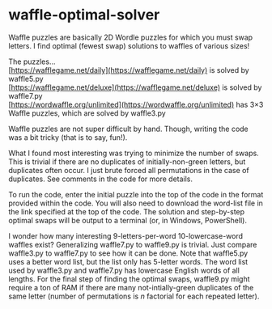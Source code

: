 # waffle-optimal-solver
Waffle puzzles are basically 2D Wordle puzzles for which you must swap letters. I find optimal (fewest swap) solutions to waffles of various sizes!

The puzzles...  
[https://wafflegame.net/daily](https://wafflegame.net/daily) is solved by waffle5.py  
[https://wafflegame.net/deluxe](https://wafflegame.net/deluxe) is solved by waffle7.py  
[https://wordwaffle.org/unlimited](https://wordwaffle.org/unlimited) has 3×3 Waffle puzzles, which are solved by waffle3.py

Waffle puzzles are not super difficult by hand. Though, writing the code was a bit tricky (that is to say, fun!).

What I found most interesting was trying to minimize the number of swaps. This is trivial if there are no duplicates of initially-non-green letters, but duplicates often occur. I just brute forced all permutations in the case of duplicates. See comments in the code for more details.

To run the code, enter the initial puzzle into the top of the code in the format provided within the code. You will also need to download the word-list file in the link specified at the top of the code. The solution and step-by-step optimal swaps will be output to a terminal (or, in Windows, PowerShell).

I wonder how many interesting 9-letters-per-word 10-lowercase-word waffles exist? Generalizing waffle7.py to waffle9.py is trivial. Just compare waffle3.py to waffle7.py to see how it can be done. Note that waffle5.py uses a better word list, but the list only has 5-letter words. The word list used by waffle3.py and waffle7.py has lowercase English words of all lengths. For the final step of finding the optimal swaps, waffle9.py might require a ton of RAM if there are many not-intially-green duplicates of the same letter (number of permutations is *n* factorial for each repeated letter).
